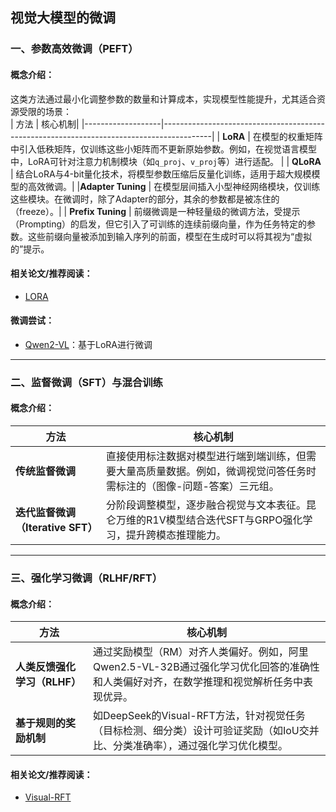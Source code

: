 ## 视觉大模型的微调

### 一、**参数高效微调（PEFT）**  
#### 概念介绍：
这类方法通过最小化调整参数的数量和计算成本，实现模型性能提升，尤其适合资源受限的场景：  
| 方法              | 核心机制|
|-------------------|------------------------------------------------------------------------------------------|
| **LoRA**              | 在模型的权重矩阵中引入低秩矩阵，仅训练这些小矩阵而不更新原始参数。例如，在视觉语言模型中，LoRA可针对注意力机制模块（如`q_proj`、`v_proj`等）进行适配。 |
| **QLoRA**             | 结合LoRA与4-bit量化技术，将模型参数压缩后反量化训练，适用于超大规模模型的高效微调。|
|**Adapter Tuning**     | 在模型层间插入小型神经网络模块，仅训练这些模块。在微调时，除了Adapter的部分，其余的参数都是被冻住的（freeze）。|
| **Prefix Tuning**     | 前缀微调是一种轻量级的微调方法，受提示（Prompting）的启发，但它引入了可训练的连续前缀向量，作为任务特定的参数。这些前缀向量被添加到输入序列的前面，模型在生成时可以将其视为“虚拟的”提示。  

#### 相关论文/推荐阅读：
- [LORA](https://arxiv.org/pdf/2106.09685)

#### 微调尝试：
- [Qwen2-VL](https://github.com/GoGoGodeep/VLM-Finetune/tree/main/Qwen2-VL)：基于LoRA进行微调

---

### 二、**监督微调（SFT）与混合训练**  
#### 概念介绍：
| 方法              | 核心机制|
|-------------------|------------------------------------------------------------------------------------------|
| **传统监督微调**                  | 直接使用标注数据对模型进行端到端训练，但需要大量高质量数据。例如，微调视觉问答任务时需标注的（图像-问题-答案）三元组。   |
| **迭代监督微调（Iterative SFT）** | 分阶段调整模型，逐步融合视觉与文本表征。昆仑万维的R1V模型结合迭代SFT与GRPO强化学习，提升跨模态推理能力。               |

---

### 三、**强化学习微调（RLHF/RFT）** 
#### 概念介绍：
| 方法              | 核心机制|
|-------------------|------------------------------------------------------------------------------------------|
| **人类反馈强化学习（RLHF）**   | 通过奖励模型（RM）对齐人类偏好。例如，阿里Qwen2.5-VL-32B通过强化学习优化回答的准确性和人类偏好对齐，在数学推理和视觉解析任务中表现优异。    |
| **基于规则的奖励机制**         | 如DeepSeek的Visual-RFT方法，针对视觉任务（目标检测、细分类）设计可验证奖励（如IoU交并比、分类准确率），通过强化学习优化模型。              |

#### 相关论文/推荐阅读：
- [Visual-RFT](https://arxiv.org/abs/2503.01785)
